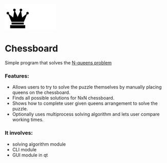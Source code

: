 <img src="https://github.com/Feasuro/chessboard/blob/main/resources/chess-queen-bt.png" width="80" height="80" /><img src="https://github.com/Feasuro/chessboard/blob/main/resources/chess-queen-wt.png" width="80" height="80">
# Chessboard
Simple program that solves the [N-queens problem](https://en.wikipedia.org/wiki/Eight_queens_puzzle)
### Features:
* Allows users to try to solve the puzzle themselves by manually placing queens on the chessboard.
* Finds all possible solutions for NxN chessboard.
* Shows how to complete user given queens arrangement to solve the puzzle.
* Optionally uses multiprocess solving algorithm and lets user compare working times.
### It involves:
* solving algorithm module
* CLI module
* GUI module in qt

